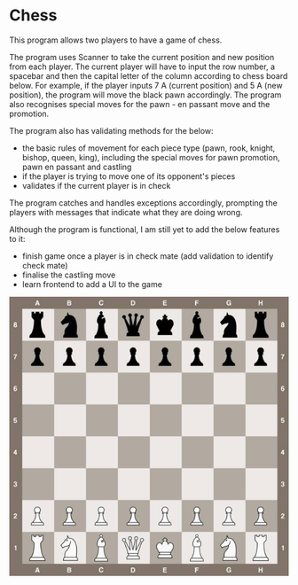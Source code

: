 # Chess

This program allows two players to have a game of chess. 

The program uses Scanner to take the current position and new position from each player. The current player will have to input the row number, a spacebar and then the capital letter of the column according to chess board below. For example, if the player inputs 7 A (current position) and 5 A (new position), the program will move the black pawn accordingly. The program also recognises special moves for the pawn - en passant move and the promotion. 

The program also has validating methods for the below:
- the basic rules of movement for each piece type (pawn, rook, knight, bishop, queen, king), including the special moves for pawn promotion, pawn en passant and castling
- if the player is trying to move one of its opponent's pieces
- validates if the current player is in check

The program catches and handles exceptions accordingly, prompting the players with messages that indicate what they are doing wrong.

Although the program is functional, I am still yet to add the below features to it:
- finish game once a player is in check mate (add validation to identify check mate)
- finalise the castling move
- learn frontend to add a UI to the game 

![chess-board.jpg](image%2Fchess-board.jpg)